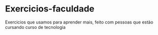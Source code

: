 # Exercicios-faculdade
 Exercicios que usamos para aprender mais, feito com pessoas que estão cursando curso de tecnologia
